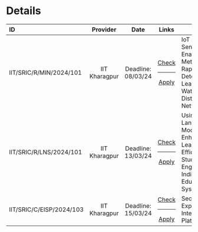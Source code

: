 # Details

|ID| Provider | Date | Links | Details |
|:--|:---:|:---:|:---:|---|
|IIT/SRIC/R/MIN/2024/101|IIT Kharagpur|Deadline: 08/03/24|[Check](https://erp.iitkgp.ac.in/SricWeb/temporaryJobs.htm) <hr> [Apply](https://erp.iitkgp.ac.in/SRICStaffRecruitment/Login.jsp?ref_no=IIT/SRIC/R/MIN/2024/101)|IoT and Sensors Enabled Method for Rapid Detection of Leakages in Water Distribution Networks(MIN)|
|IIT/SRIC/R/LNS/2024/101|IIT Kharagpur|Deadline: 13/03/24|[Check](https://erp.iitkgp.ac.in/SricWeb/temporaryJobs.htm) <hr> [Apply](https://erp.iitkgp.ac.in/SRICStaffRecruitment/Login.jsp?ref_no=IIT/SRIC/R/LNS/2024/101)|Using Large Language Models to Enhance Learning Efficiency and Student Engagement in Indian Education System(LNS)|
|IIT/SRIC/C/EISP/2024/103|IIT Kharagpur|Deadline: 15/03/24|[Check](https://erp.iitkgp.ac.in/SricWeb/temporaryJobs.htm) <hr> [Apply](https://erp.iitkgp.ac.in/SRICStaffRecruitment/Login.jsp?ref_no=IIT/SRIC/C/EISP/2024/103)|Security Exploration of Intel Server Platforms(EISP)|
